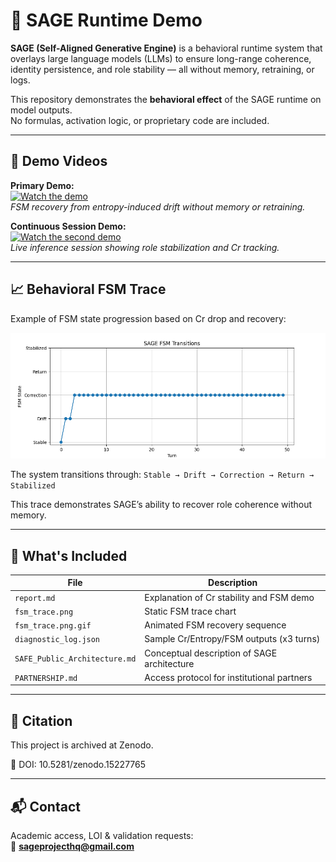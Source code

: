 # 🧠 SAGE Runtime Demo

**SAGE (Self-Aligned Generative Engine)** is a behavioral runtime system that overlays large language models (LLMs) to ensure long-range coherence, identity persistence, and role stability — all without memory, retraining, or logs.

This repository demonstrates the **behavioral effect** of the SAGE runtime on model outputs.  
No formulas, activation logic, or proprietary code are included.

---

## 🎥 Demo Videos

**Primary Demo:**  
[![Watch the demo](https://img.youtube.com/vi/rVZyWMBYRCw/0.jpg)](https://www.youtube.com/watch?v=rVZyWMBYRCw)  
*FSM recovery from entropy-induced drift without memory or retraining.*

**Continuous Session Demo:**  
[![Watch the second demo](https://img.youtube.com/vi/O41NeEzYY_c/0.jpg)](https://www.youtube.com/watch?v=O41NeEzYY_c)  
*Live inference session showing role stabilization and Cr tracking.*

---

## 📈 Behavioral FSM Trace

Example of FSM state progression based on Cr drop and recovery:

![FSM Trace](demo/fsm_trace.png)

The system transitions through: `Stable → Drift → Correction → Return → Stabilized`

This trace demonstrates SAGE’s ability to recover role coherence without memory.

---

## 🧪 What's Included

| File                      | Description                                 |
|---------------------------|---------------------------------------------|
| `report.md`              | Explanation of Cr stability and FSM demo    |
| `fsm_trace.png`          | Static FSM trace chart                      |
| `fsm_trace.png.gif`      | Animated FSM recovery sequence              |
| `diagnostic_log.json`    | Sample Cr/Entropy/FSM outputs (x3 turns)    |
| `SAFE_Public_Architecture.md` | Conceptual description of SAGE architecture |
| `PARTNERSHIP.md`         | Access protocol for institutional partners  |

---

## 📄 Citation

This project is archived at Zenodo.

📌 DOI: 10.5281/zenodo.15227765

---

## 📬 Contact

Academic access, LOI & validation requests:  
📧 **sageprojecthq@gmail.com**
